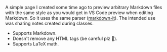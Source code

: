 A simple page I created some time ago to preview arbitrary Markdown files with
the same style as you would get in VS Code preview when editing Markdown. So it
uses the same
parser ([markdown-it](https://github.com/markdown-it/markdown-it)). The
intended use was sharing notes created during classes.

* Supports Markdown.
* Doesn't remove any HTML tags (be careful plz 🥺).
* Supports LaTeX math.
